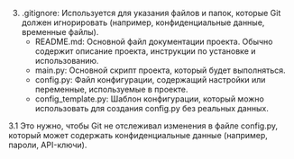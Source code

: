 3. .gitignore: Используется для указания файлов и папок, которые Git должен игнорировать (например, конфиденциальные данные, временные файлы).
   - README.md: Основной файл документации проекта. Обычно содержит описание проекта, инструкции по установке и использованию.
   - main.py: Основной скрипт проекта, который будет выполняться.
   - config.py: Файл конфигурации, содержащий настройки или переменные, используемые в проекте.
   - config_template.py: Шаблон конфигурации, который можно использовать для создания config.py без реальных данных.

3.1  Это нужно, чтобы Git не отслеживал изменения в файле config.py, который может содержать конфиденциальные данные (например, пароли, API-ключи).


